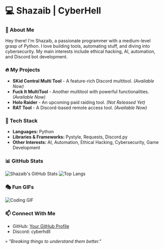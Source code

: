 # 💻 Shazaib | CyberHell

### 👾 About Me
Hey there! I'm Shazaib, a passionate programmer with a medium-level grasp of Python. I love building tools, automating stuff, and diving into cybersecurity. My main interests include ethical hacking, AI, automation, and Discord bot development.

### 🔥 My Projects
- **SKid Central Multi Tool** - A feature-rich Discord multitool. *(Available Now)*
- **Fuck It MultiTool** - Another multitool with powerful functionalities. *(Available Now)*
- **Holo Raider** - An upcoming paid raiding tool. *(Not Released Yet)*
- **RAT Tool** - A Discord-based remote access tool. *(Available Now)*

### 🚀 Tech Stack
- **Languages:** Python
- **Libraries & Frameworks:** Pystyle, Requests, Discord.py
- **Other Interests:** AI, Automation, Ethical Hacking, Cybersecurity, Game Development

### 📊 GitHub Stats
![Shazaib's GitHub Stats](https://github-readme-stats.vercel.app/api?username=cyburhell&show_icons=true&theme=radical)
![Top Langs](https://github-readme-stats.vercel.app/api/top-langs/?username=cyburhell&layout=compact&theme=radical)

### 🎭 Fun GIFs
![Coding GIF](https://media.giphy.com/media/ZVik7pBtu9dNS/giphy.gif)


### 📫 Connect With Me
- GitHub: [Your GitHub Profile](#)
- Discord: cyberhdll

💀 _"Breaking things to understand them better."_

